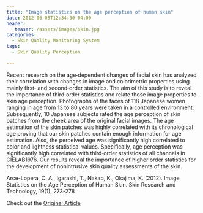```yaml
---
title: "Image statistics on the age perception of human skin"
date: 2012-06-05T12:34:30-04:00
header:
   teaser: /assets/images/skin.jpg
categories:
  - Skin Quality Monitoring System
tags:
  - Skin Quality Perception

---
```


Recent research on the age‐dependent changes of facial skin has analyzed their correlation with changes in 
image and colorimetric properties using mainly first‐ and second‐order statistics. The aim of this study 
is to reveal the importance of third‐order statistics and relate those image properties to skin age perception.
Photographs of the faces of 118 Japanese women ranging in age from 13 to 80 years were taken in a controlled 
environment. Subsequently, 10 Japanese subjects rated the age perception of skin patches from the cheek area 
of the original facial images.
The age estimation of the skin patches was highly correlated with its chronological age proving that our 
skin patches contain enough information for age estimation. Also, the perceived age was significantly high 
correlated to color and lightness statistical values. Specifically, age perception was significantly high 
correlated with third‐order statistics of all channels in CIELAB1976.
Our results reveal the importance of higher order statistics for the development of nonintrusive 
skin quality assessments of the skin.

Arce-Lopera, C. A., Igarashi, T., Nakao, K., Okajima, K. (2012). 
Image Statistics on the Age Perception of Human Skin. 
Skin Research and Technology, 19(1), 273-278

Check out the [Original Article][URL] 

[URL]:   https://doi.org/10.1111/j.1600-0846.2012.00638.x
